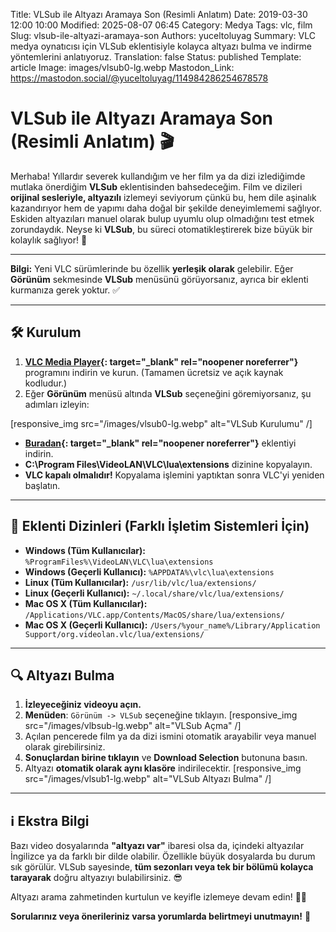 Title: VLSub ile Altyazı Aramaya Son (Resimli Anlatım)
Date: 2019-03-30 12:00 10:00
Modified: 2025-08-07 06:45
Category: Medya
Tags: vlc, film
Slug: vlsub-ile-altyazi-aramaya-son
Authors: yuceltoluyag
Summary: VLC medya oynatıcısı için VLSub eklentisiyle kolayca altyazı bulma ve indirme yöntemlerini anlatıyoruz.
Translation: false
Status: published
Template: article
Image: images/vlsub0-lg.webp
Mastodon_Link: https://mastodon.social/@yuceltoluyag/114984286254678578

# VLSub ile Altyazı Aramaya Son (Resimli Anlatım) 🎬

Merhaba! Yıllardır severek kullandığım ve her film ya da dizi izlediğimde mutlaka önerdiğim **VLSub** eklentisinden bahsedeceğim. Film ve dizileri **orijinal sesleriyle, altyazılı** izlemeyi seviyorum çünkü bu, hem dile aşinalık kazandırıyor hem de yapımı daha doğal bir şekilde deneyimlememi sağlıyor. Eskiden altyazıları manuel olarak bulup uyumlu olup olmadığını test etmek zorundaydık. Neyse ki **VLSub**, bu süreci otomatikleştirerek bize büyük bir kolaylık sağlıyor! 🚀

---



<div class="info-box tip">
<b>Bilgi:</b> Yeni VLC sürümlerinde bu özellik <b>yerleşik olarak</b> gelebilir. Eğer <b>Görünüm</b> sekmesinde <b>VLSub</b> menüsünü görüyorsanız, ayrıca bir eklenti kurmanıza gerek yoktur. ✅
</div>

---

## 🛠 Kurulum

1. **[VLC Media Player](https://www.videolan.org/vlc/index.tr.html){: target="_blank" rel="noopener noreferrer"}** programını indirin ve kurun. (Tamamen ücretsiz ve açık kaynak kodludur.)
2. Eğer **Görünüm** menüsü altında **VLSub** seçeneğini göremiyorsanız, şu adımları izleyin:


[responsive_img src="/images/vlsub0-lg.webp" alt="VLSub Kurulumu" /]
   - **[Buradan](https://addons.videolan.org/p/1154045/){: target="_blank" rel="noopener noreferrer"}** eklentiyi indirin.
   - **C:\Program Files\VideoLAN\VLC\lua\extensions** dizinine kopyalayın.
   - **VLC kapalı olmalıdır!** Kopyalama işlemini yaptıktan sonra VLC'yi yeniden başlatın.

---

## 📂 Eklenti Dizinleri (Farklı İşletim Sistemleri İçin)

- **Windows (Tüm Kullanıcılar):** `%ProgramFiles%\VideoLAN\VLC\lua\extensions`
- **Windows (Geçerli Kullanıcı):** `%APPDATA%\vlc\lua\extensions`
- **Linux (Tüm Kullanıcılar):** `/usr/lib/vlc/lua/extensions/`
- **Linux (Geçerli Kullanıcı):** `~/.local/share/vlc/lua/extensions/`
- **Mac OS X (Tüm Kullanıcılar):** `/Applications/VLC.app/Contents/MacOS/share/lua/extensions/`
- **Mac OS X (Geçerli Kullanıcı):** `/Users/%your_name%/Library/Application Support/org.videolan.vlc/lua/extensions/`

---

## 🔍 Altyazı Bulma

1. **İzleyeceğiniz videoyu açın.**
2. **Menüden**: `Görünüm -> VLSub` seçeneğine tıklayın.
[responsive_img src="/images/vlbsub-lg.webp" alt="VLSub Açma" /]
3. Açılan pencerede film ya da dizi ismini otomatik arayabilir veya manuel olarak girebilirsiniz.
4. **Sonuçlardan birine tıklayın** ve **Download Selection** butonuna basın.
5. Altyazı **otomatik olarak aynı klasöre** indirilecektir.
[responsive_img src="/images/vlsub1-lg.webp" alt="VLSub Altyazı Bulma" /]
---

## ℹ️ Ekstra Bilgi

Bazı video dosyalarında **"altyazı var"** ibaresi olsa da, içindeki altyazılar İngilizce ya da farklı bir dilde olabilir. Özellikle büyük dosyalarda bu durum sık görülür. VLSub sayesinde, **tüm sezonları veya tek bir bölümü kolayca tarayarak** doğru altyazıyı bulabilirsiniz. 😎

Altyazı arama zahmetinden kurtulun ve keyifle izlemeye devam edin! 🎥🍿

**Sorularınız veya önerileriniz varsa yorumlarda belirtmeyi unutmayın!** 🤗